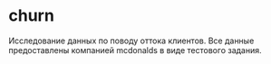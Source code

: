 # churn
Исследование данных по поводу оттока клиентов. Все данные предоставлены компанией mcdonalds в виде тестового задания. 
